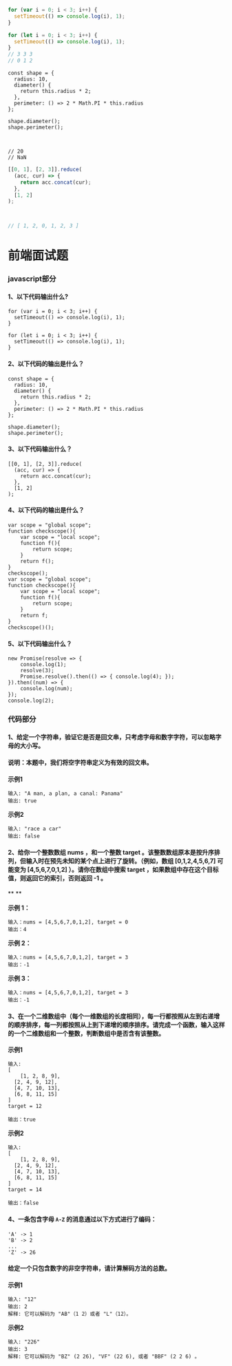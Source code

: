 

```javascript
for (var i = 0; i < 3; i++) {
  setTimeout(() => console.log(i), 1);
}

for (let i = 0; i < 3; i++) {
  setTimeout(() => console.log(i), 1);
}
// 3 3 3
// 0 1 2
```





```
const shape = {
  radius: 10,
  diameter() {
    return this.radius * 2;
  },
  perimeter: () => 2 * Math.PI * this.radius
};

shape.diameter();
shape.perimeter();



// 20   
// NaN
```







```javascript
[[0, 1], [2, 3]].reduce(
  (acc, cur) => {
    return acc.concat(cur);
  },
  [1, 2]
);



// [ 1, 2, 0, 1, 2, 3 ]
```



# 前端面试题

### javascript部分

#### 1、以下代码输出什么?

```
for (var i = 0; i < 3; i++) {
  setTimeout(() => console.log(i), 1);
}

for (let i = 0; i < 3; i++) {
  setTimeout(() => console.log(i), 1);
}
```

#### 2、以下代码的输出是什么？

```
const shape = {
  radius: 10,
  diameter() {
    return this.radius * 2;
  },
  perimeter: () => 2 * Math.PI * this.radius
};

shape.diameter();
shape.perimeter();
```

#### 3、以下代码输出什么？

```
[[0, 1], [2, 3]].reduce(
  (acc, cur) => {
    return acc.concat(cur);
  },
  [1, 2]
);
```

#### 4、以下代码的输出是什么？

```
var scope = "global scope";
function checkscope(){
    var scope = "local scope";
    function f(){
        return scope;
    }
    return f();
}
checkscope();
var scope = "global scope";
function checkscope(){
    var scope = "local scope";
    function f(){
        return scope;
    }
    return f;
}
checkscope()();
```

#### 5、以下代码输出什么？

```
new Promise(resolve => {
    console.log(1);
    resolve(3);
    Promise.resolve().then(() => { console.log(4); });
}).then((num) => {
    console.log(num);
});
console.log(2);
```

### 代码部分

#### 1、给定一个字符串，验证它是否是回文串，只考虑字母和数字字符，可以忽略字母的大小写。

#### 说明：本题中，我们将空字符串定义为有效的回文串。



**示例1**

```
输入: "A man, a plan, a canal: Panama"
输出: true
```

**示例2**

```
输入: "race a car"
输出: false
```

#### 2、给你一个整数数组 nums ，和一个整数 target 。该整数数组原本是按升序排列，但输入时在预先未知的某个点上进行了旋转。（例如，数组 [0,1,2,4,5,6,7] 可能变为 [4,5,6,7,0,1,2] ）。请你在数组中搜索 target ，如果数组中存在这个目标值，则返回它的索引，否则返回 -1 。

**
**

**示例 1：**

```
输入：nums = [4,5,6,7,0,1,2], target = 0
输出：4
```

**示例 2：**

```
输入：nums = [4,5,6,7,0,1,2], target = 3
输出：-1
```

**示例 3：**

```
输入：nums = [4,5,6,7,0,1,2], target = 3
输出：-1
```



#### 3、在一个二维数组中（每个一维数组的长度相同），每一行都按照从左到右递增的顺序排序，每一列都按照从上到下递增的顺序排序。请完成一个函数，输入这样的一个二维数组和一个整数，判断数组中是否含有该整数。

**示例1**

```
输入:
[
    [1, 2, 8, 9],
  [2, 4, 9, 12],
  [4, 7, 10, 13],
  [6, 8, 11, 15]
]
target = 12

输出：true
```

**示例2**

```
输入:
[
    [1, 2, 8, 9],
  [2, 4, 9, 12],
  [4, 7, 10, 13],
  [6, 8, 11, 15]
]
target = 14

输出：false
```

####  

#### 4、一条包含字母 `A-Z` 的消息通过以下方式进行了编码：

```
'A' -> 1
'B' -> 2
...
'Z' -> 26
```

#### 给定一个只包含数字的非空字符串，请计算解码方法的总数。



**示例1**

```
输入: "12"
输出: 2
解释: 它可以解码为 "AB"（1 2）或者 "L"（12）。
```

**示例2**

```
输入: "226"
输出: 3
解释: 它可以解码为 "BZ" (2 26), "VF" (22 6), 或者 "BBF" (2 2 6) 。
```

### 







